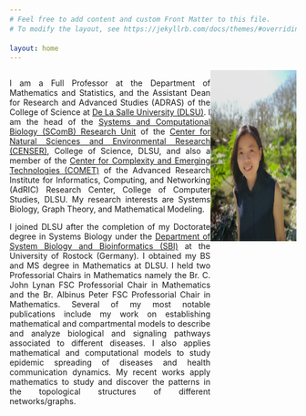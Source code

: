 ```yaml
---
# Feel free to add content and custom Front Matter to this file.
# To modify the layout, see https://jekyllrb.com/docs/themes/#overriding-theme-defaults

layout: home
---
```

<style>
/* Create two unequal columns that floats next to each other */
.column {
  float: left;
}

.left {
  width: 70%;
  text-align: justify;
}

.right {
  width: 30%;
}
</style>

<div class="row">
	<div class="column left">
		<p>
		I am a Full Professor at the Department of Mathematics and Statistics, and the Assistant Dean for Research and Advanced Studies (ADRAS) of the College of Science at <a href="https://www.dlsu.edu.ph/" target="_blank">De La Salle University (DLSU)</a>. I am the head of the <a href="https://dlsu-scomb.github.io/" target="_blank">Systems and Computational Biology (SComB) Research Unit</a> of the <a href="https://www.dlsu.edu.ph/research/research-centers/censer/censer-3/" target="_blank">Center for Natural Sciences and Environmental Research (CENSER)</a>, College of Science, DLSU, and also a member of the <a href="https://comet.dlsu.edu.ph/" target="_blank">Center for Complexity and Emerging Technologies (COMET)</a> of the Advanced Research Institute for Informatics, Computing, and Networking (AdRIC) Research Center, College of Computer Studies, DLSU. My research interests are Systems Biology, Graph Theory, and Mathematical Modeling.
		</p>
		<p>
		I joined DLSU after the completion of my Doctorate degree in Systems Biology under the <a href="https://www.sbi.uni-rostock.de/team/detail/dr-angelyn-lao" target="_blank">Department of System Biology and Bioinformatics (SBI)</a> at the University of Rostock (Germany). I obtained my BS and MS degree in Mathematics at DLSU. I held two Professorial Chairs in Mathematics namely the Br. C. John Lynan FSC Professorial Chair in Mathematics and the Br. Albinus Peter FSC Professorial Chair in Mathematics. Several of my most notable publications include my work on establishing mathematical and compartmental models to describe and analyze biological and signaling pathways associated to different diseases. I also applies mathematical and computational models to study epidemic spreading of diseases and health communication dynamics. My recent works apply mathematics to study and discover the patterns in the topological structures of different networks/graphs.
		</p>
	</div>
	<div class="column right">
	
<img src='/assets/angelyn-lao.jpg' width='220' height='300' align='right' />

	</div>
</div>
